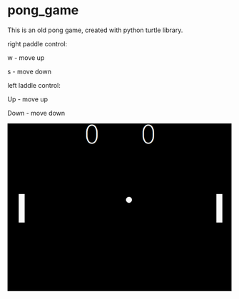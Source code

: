 # pong_game
This is an old pong game, created with python turtle library. 

right paddle control:

w - move up

s - move down

left laddle control:

Up - move up

Down - move down


![](illustration.gif)
